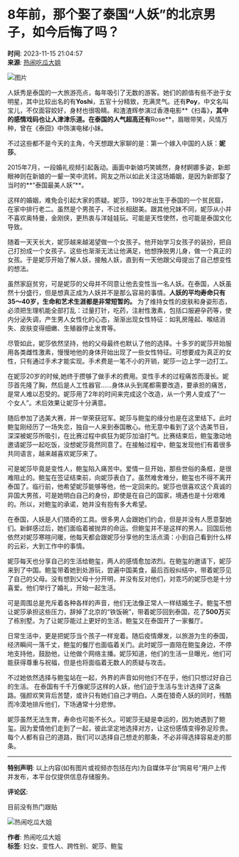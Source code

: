 # 8年前，那个娶了泰国“人妖”的北京男子，如今后悔了吗？

**时间**: 2023-11-15 21:04:57  
**来源**: [热闹吃瓜大姐](https://www.163.com/dy/media/T1676103196654.html)  

![图片](https://static.ws.126.net/163/f2e/dy_media/dy_media/static/images/ipLocation.f6d00eb.svg)  

人妖秀是泰国的一大旅游亮点，每年吸引了无数的游客。她们的颜值有些不逊于女明星，其中比较出名的有**Yoshi**，五官十分精致，充满灵气。还有**Poy**，中文名叫宝儿，不仅面容姣好，身材也很吸睛。和渣渣辉参演过香港电影**《扫毒》**，其中的感情戏码也让人津津乐道。在泰国的人气超高还有**Rose**，眉眼带笑，风情万种，曾在《泰囧》中饰演电梯小妹。

不过这些都不是今天的主角，今天想跟大家聊的是：第一个嫁入中国的人妖：**妮莎**。

2015年7月，一段婚礼视频引起轰动。画面中新娘巧笑嫣然，身材婀娜多姿，新郎眼神则在新娘的一颦一笑中流转。网友之所以如此关注这场婚姻，是因为新郎娶了当时的**“泰国最美人妖”**。

这样的婚姻，难免会引起大家的质疑。妮莎，1992年出生于泰国的一个贫民窟，在家中排行老二。虽然是个男孩子，不过长相甜美。跟其他兄妹不同，妮莎从小并不喜欢奥特曼，金刚侠，更热衷与洋娃娃玩。可能是天性使然，也可能是泰国文化导致。

随着一天天长大，妮莎越来越渴望做一个女孩子。他开始学习女孩子的装扮，把自己打扮成一个女孩子。这些也渐渐无法让他满足，他想挣脱男儿身，做一个真正的女孩。于是妮莎开始了解人妖，接触人妖，直到有一天他跟父母提出了自己想变性的想法。

虽然家庭贫穷，可是妮莎的父母并不同意让他去变性当一名人妖。在泰国，人妖虽然十分盛行，但是想真正成为人妖并不是那么容易的事情。**人妖的平均寿命只有35～40岁，生命和艺术生涯都是非常短暂的。** 为了维持女性的皮肤和身姿形态，必须把生理机能全部打乱：过量打针，吃药，注射性激素，包括口服避孕药等，使内分泌失调，产生男人女性化的心态，渐渐出现女性特征：如乳房隆起、喉结消失、皮肤变得细嫩、生殖器停止发育等。

尽管如此，妮莎依然坚持，他的父母最终也默认了他的选择。十多岁的妮莎开始服用各类雌性激素，慢慢地他的身体开始出现了一些女性特征。可想要成为真正的女性，只有通过手术才能实现。手术费是一笔不小的开销，妮莎一边上学一边打工。

在妮莎20岁的时候,她终于攒够了做手术的费用。变性手术的过程痛苦而漫长。妮莎首先隆了胸，然后是人工性器官......身体从头到尾都需要改造，要承担的痛苦，是常人难以忍受的。妮莎用了2年的时间来完成这个改造，从一个男人变成了“一个女人”。术后效果让妮莎十分满意。

随后参加了选美大赛，并一举荣获冠军。妮莎与鲍玺的缘分也是在这里结下。此时鲍玺刚经历了一场失恋，独自一人来到泰国散心。他无意中看到了这个选美节目，深深被妮莎所吸引，在比赛过程中疯狂为妮莎加油打气。比赛结束后，鲍玺激动地邀请妮莎一起吃饭，没想妮莎竟然同意了。在接触过程中，鲍玺发现他们有着很多共同语言，越来越喜欢妮莎来了。

可是妮莎毕竟是变性人，鲍玺陷入痛苦中。爱情一旦开始，那些世俗的条框，是很难阻止的。鲍玺在签证结束前，向妮莎表白了。虽然难舍难分，鲍玺也不得不离开泰国了。临行前，他希望妮莎能够等他，他一定回来的。妮莎也很喜欢这个真诚的异国大男孩，可是她明白自己的身份，即使是在自己的国家，境遇也是十分艰难的。所以，对鲍玺的承诺，她并没有抱有多大希望。

在泰国，人妖是人们猎奇的工具。很多男人会跟她们约会，但是并没有人愿意娶她们。新鲜感过后，她们面临着被抛弃的命运。但鲍玺并不是这样的男人。回国后他依然对妮莎寒暄问暖，他每天都会跟妮莎分享他的生活点滴：小到自己看到什么样的云彩，大到工作中的事情。

妮莎每天也分享自己的生活给鲍玺，两人的感情愈加浓烈。在鲍玺的邀请下，妮莎来到了中国。鲍玺带着她到处游玩，尝遍中国美食，最后百般纠结中，带着妮莎见了自己的父母。没有想到父母十分开明，并没有反对他们，对乖巧的妮莎也是十分喜爱。他们举行了婚礼，开始一起生活。

可是周围总是充斥着各种各样的声音，他们无法像正常人一样结婚生子。鲍玺不想让妮莎承担这些压力，辞掉了北京的“铁饭碗”，带着妮莎回到泰国，花了**500万**买了栋别墅。为了让妮莎能过上更好的生活，鲍玺又在泰国开了一家餐厅。

日常生活中，更是把妮莎当个孩子一样宠着。随后疫情爆发，以旅游为生的泰国，经济瞬间一落千丈，鲍玺的餐厅也面临着关门。此时妮莎一直陪在鲍玺身边，不停地支持他，鼓励他，让他做个网络主播。妮莎知道，他们的生活一旦曝光，他们可能获得尊重与祝福，但是也将面临着无数人的质疑与攻击。

不过她依然选择与鲍玺站在一起，外界的声音如何他们不在乎，他们只想过好自己的生活。 在泰国有千千万像妮莎这样的人妖，他们迫于生活与生计选择了这条路。强颜欢笑背后苦楚，或许只有她们自己才明白。人类在猎奇人妖的同时，残酷而冷漠地排斥他们，下场通常十分悲惨。

妮莎虽然无法生育，寿命也可能不长久。可妮莎无疑是幸运的，因为她遇到了鲍玺。因为爱情他们走到了一起，彼此坚定地选择对方，让这份感情变得弥足珍贵。每个人都有自己的道路，我们可以选择自己想走的那条，不必非得选择容易走的那条。

---

**特别声明**: 以上内容(如有图片或视频亦包括在内)为自媒体平台“网易号”用户上传并发布，本平台仅提供信息存储服务。

**评论区**:  

目前没有热门跟贴  

![热闹吃瓜大姐](https://nimg.ws.126.net/?url=http://dingyue.ws.126.net/2023/0211/49b8328bj00rpwpgj0005d0004g004gp.jpg&thumbnail=160y160&quality=80&type=jpg)

**作者**: 热闹吃瓜大姐  
**标签**: 妇女、变性人、跨性别、妮莎、鲍玺